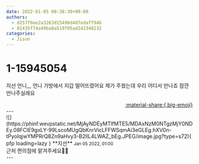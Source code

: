 ```yaml
---
date: 2022-01-05 00:38:30+09:00
authors:
  - d257f0ae2a3263d15496d407edaff94b
  - 01435f74a49ba8a519705ad242348232
categories:
  - Jisun
---
```


# 1-15945054

<div class="post-container" markdown="1">
<div class="content-container md-sidebar__scrollwrap" markdown="1">

지선 언니,,, 언니 가방에서 지갑 떨어뜨렸어요 제가 주웠는데 우리 어디서 만나죠 잠깐 만나주실래요

</div>
</div>

<div style="text-align: right;" markdown="1">
<a href="https://weverse.io/fromis9/fanpost/1-15945054" style="text-align: right;">:material-share:{.big-emoji}</a>
</div>
---

<div class="comments-container md-sidebar__scrollwrap" markdown="1">
<div class="comment" markdown="1">
<div class='id-container' markdown="1">
![](https://phinf.wevpstatic.net/MjAyNDEyMTlfMTE5/MDAxNzM0NTgzMjY0NDEy.08FClE9gxLY-99LscoMUgQbKnrVicLFFWSqmAi3eGLEg.hXV0n-tPyoIqjwYMPRrQ8Zn9aHvy3-B2llL4LWAZ_bEg.JPEG/image.jpg?type=s72){ pfp loading=lazy }
**<span class="artist">지선</span>** <small>Jan 05 2022, 01:00</small><br>
</div>
<div class='comment-body' markdown="1">
근처 편의점에 맡겨주세요🌚🖤
</div>
</div>
</div>
---
